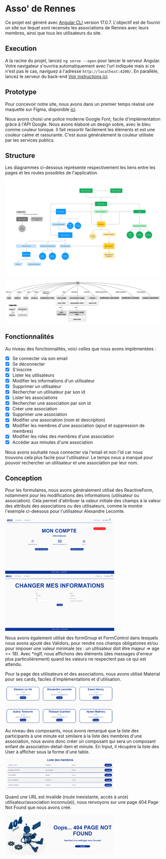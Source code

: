 # Asso' de Rennes

Ce projet est généré avec [Angular CLI](https://github.com/angular/angular-cli) version 17.0.7. L'objectif est de fournir un site sur lequel sont recensés les associations de Rennes avec leurs membres, ainsi que tous les utilisateurs du site. 

## Execution

A la racine du projet, lancez `ng serve --open` pour lancer le serveur Angular. Votre navigateur s'ouvrira automatiquement avec l'url indiquée mais si ce n'est pas le cas, naviguez à l'adresse `http://localhost:4200/`. En parallèle, lancez le serveur du back-end [Voir instructions ici](https://github.com/Sterenn35/fr-administration/blob/master/README.md).

## Prototype

Pour concevoir notre site, nous avons dans un premier temps réalisé une maquette sur Figma, disponible [ici]([https://www.figma.com/proto/SjSrg8LIlCfCPDhcexwbzI/Maquette-WM?type=design&node-id=53-222&t=UNXyD6K2QHa3EE9E-0&scaling=min-zoom&page-id=0%3A1&starting-point-node-id=7%3A288](https://www.figma.com/proto/SjSrg8LIlCfCPDhcexwbzI/Maquette-WM?type=design&node-id=7-288&t=njYZBv6gG1S54qhm-1&scaling=min-zoom&page-id=0%3A1&starting-point-node-id=7%3A288&mode=design)).

Nous avons choisi une police moderne Google Font, facile d'implémentation grâce à l'API Google. Nous avons élaboré un design sobre, avec le bleu comme couleur tonique. Il fait ressortir facilement les éléments et est une couleur calme et rassurante. C'est aussi généralement la couleur utilisée par les services publics. 

## Structure

Les diagrammes ci-dessous représente respectivement les liens entre les pages et les routes possibles de l'application.

![](images/site_map.png)

![](images/routes.png)

## Fonctionnalités

Au niveau des fonctionnalités, voici celles que nous avons implémentées : 

- [x] Se connecter via son email
- [x] Se déconnecter
- [x] S'inscrire
- [x] Lister les utilisateurs
- [x] Modifier les informations d'un utilisateur
- [x] Supprimer un utilisateur
- [x] Rechercher un utilisateur par son id
- [x] Lister les associations
- [x] Rechercher une association par son id
- [x] Créer une association
- [x] Supprimer une association
- [x] Modifier une association (nom et description)
- [x] Modifier les membres d'une association (ajout et suppression de membres)
- [x] Modifier les roles des membres d'une association
- [x] Accéder aux minutes d'une association

Nous avons souhaité nous connecter via l'email et non l'id car nous trouvons cela plus facile pour l'utilisateur. Le temps nous a manqué pour pouvoir rechercher un utilisateur et une association par leur nom.

## Conception

Pour les formulaires, nous avons généralement utilisé des ReactiveForm, notamment pour les modifications des informations (utilisateur ou association). Cela permet d'attribuer la valeur initiale des champs à la valeur des attributs des associations ou des utilisateurs, comme le montre l'exemple ci-deesous pour l'utilisateur Alexandre Lecomte. 

<div><img src="images/compte.png" width="70%" align="center"/></div>

<div><img src="images/modification_compte.png" width="70%" align="center"/></div>

Nous avons également utilisé des formGroup et FormControl dans lesquels nous avons ajouté des Validors, pour rendre nos champs obligatoires et/ou pour imposer une valeur minimale (ex : un utilisateur doit être majeur => age >= 18). Avec *ngIf, nous affichons des éléments (des messages d'erreur plus particulièrement) quand les valeurs ne respectent pas ce qui est attendu. 

Pour la page des utilisateurs et des associations, nous avons utilisé Material pour ses cards, faciles d'implémentations et d'utilisation. 

<div><img src="images/users.png" width="70%" align="center"/></div>

Au niveau des composants, nous avons remarqué que la liste des participants à une minute est similaire à la liste des membres d'une association, nous avons donc créer un composant qui sera un composant enfant de association-detail-item et minute. En Input, il récupère la liste des User à afficher sous la forme d'une table. 

<div><img src="images/liste_membres.png" width="70%" align="center"/></div>


Quand une URL est invalide (route inexistante, accès à un(e) utilisateur/association inconnu(e)), nous renvoyons sur une page 404 Page Not Found que nous avons créé.

<div><img src="images/page_not_found.png" width="70%" align="center"/></div>
